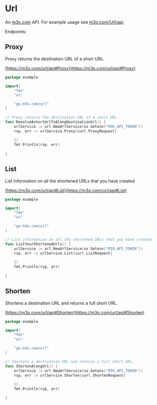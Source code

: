 # Url

An [m3o.com](https://m3o.com) API. For example usage see [m3o.com/Url/api](https://m3o.com/Url/api).

Endpoints:

## Proxy

Proxy returns the destination URL of a short URL.


[https://m3o.com/url/api#Proxy](https://m3o.com/url/api#Proxy)

```go
package example

import(
	"fmt"
	"os"

	"go.m3o.com/url"
)

// Proxy returns the destination URL of a short URL.
func ResolveAshortUrlToAlongDestinationUrl() {
	urlService := url.NewUrlService(os.Getenv("M3O_API_TOKEN"))
	rsp, err := urlService.Proxy(&url.ProxyRequest{
		
	})
	fmt.Println(rsp, err)
	
}
```
## List

List information on all the shortened URLs that you have created


[https://m3o.com/url/api#List](https://m3o.com/url/api#List)

```go
package example

import(
	"fmt"
	"os"

	"go.m3o.com/url"
)

// List information on all the shortened URLs that you have created
func ListYourShortenedUrls() {
	urlService := url.NewUrlService(os.Getenv("M3O_API_TOKEN"))
	rsp, err := urlService.List(&url.ListRequest{
		
	})
	fmt.Println(rsp, err)
	
}
```
## Shorten

Shortens a destination URL and returns a full short URL.


[https://m3o.com/url/api#Shorten](https://m3o.com/url/api#Shorten)

```go
package example

import(
	"fmt"
	"os"

	"go.m3o.com/url"
)

// Shortens a destination URL and returns a full short URL.
func ShortenAlongUrl() {
	urlService := url.NewUrlService(os.Getenv("M3O_API_TOKEN"))
	rsp, err := urlService.Shorten(&url.ShortenRequest{
		
	})
	fmt.Println(rsp, err)
	
}
```
